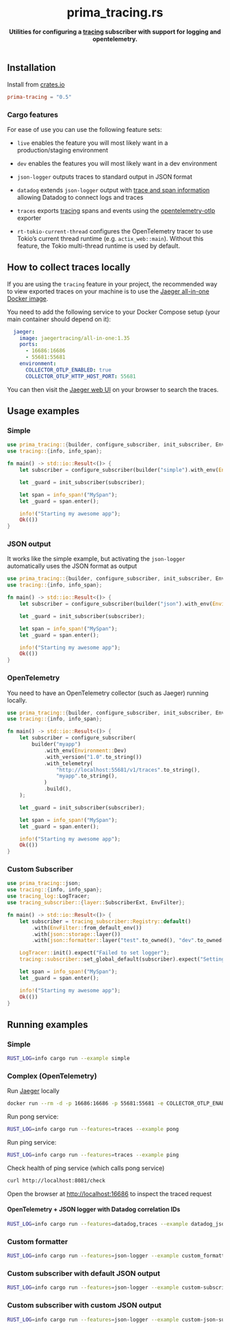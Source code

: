 <h1 align="center">prima_tracing.rs</h1>
<div align="center">
 <strong>
  Utilities for configuring a <a href="https://github.com/tokio-rs/tracing">tracing</a> subscriber with support for logging and opentelemetry.
 </strong>
</div>

<br />

## Installation

Install from [crates.io](https://crates.io/crates/prima-tracing)

```toml
prima-tracing = "0.5"
```

### Cargo features

For ease of use you can use the following feature sets:

- `live` enables the feature you will most likely want in a production/staging environment
- `dev` enables the features you will most likely want in a dev environment

- `json-logger` outputs traces to standard output in JSON format
- `datadog` extends `json-logger` output
  with [trace and span information](https://docs.datadoghq.com/tracing/connect_logs_and_traces/opentelemetry/) allowing
  Datadog to connect logs and traces
- `traces` exports [tracing](https://lib.rs/crates/tracing) spans and events using the [opentelemetry-otlp](https://crates.io/crates/opentelemetry-otlp) exporter
- `rt-tokio-current-thread` configures the OpenTelemetry tracer to use Tokio’s current thread runtime
  (e.g. `actix_web::main`). Without this feature, the Tokio multi-thread runtime is used by default.

## How to collect traces locally

If you are using the `tracing` feature in your project, the recommended way to view exported traces on your machine is to use the [Jaeger all-in-one Docker image](https://hub.docker.com/r/jaegertracing/opentelemetry-all-in-one/).

You need to add the following service to your Docker Compose setup (your main container should depend on it):
```yaml
  jaeger:
    image: jaegertracing/all-in-one:1.35
    ports:
      - 16686:16686
      - 55681:55681
    environment:
      COLLECTOR_OTLP_ENABLED: true
      COLLECTOR_OTLP_HTTP_HOST_PORT: 55681
```
You can then visit the [Jaeger web UI](http://localhost:16686/search) on your browser to search the traces.

## Usage examples

### Simple

```rust
use prima_tracing::{builder, configure_subscriber, init_subscriber, Environment};
use tracing::{info, info_span};

fn main() -> std::io::Result<()> {
    let subscriber = configure_subscriber(builder("simple").with_env(Environment::Dev).build());

    let _guard = init_subscriber(subscriber);

    let span = info_span!("MySpan");
    let _guard = span.enter();

    info!("Starting my awesome app");
    Ok(())
}
```

### JSON output

It works like the simple example, but activating the `json-logger` automatically uses the JSON format as output

```rust
use prima_tracing::{builder, configure_subscriber, init_subscriber, Environment};
use tracing::{info, info_span};

fn main() -> std::io::Result<()> {
    let subscriber = configure_subscriber(builder("json").with_env(Environment::Dev).build());

    let _guard = init_subscriber(subscriber);

    let span = info_span!("MySpan");
    let _guard = span.enter();

    info!("Starting my awesome app");
    Ok(())
}

```

### OpenTelemetry

You need to have an OpenTelemetry collector (such as Jaeger) running locally.

```rust
use prima_tracing::{builder, configure_subscriber, init_subscriber, Environment};
use tracing::{info, info_span};

fn main() -> std::io::Result<()> {
    let subscriber = configure_subscriber(
        builder("myapp")
            .with_env(Environment::Dev)
            .with_version("1.0".to_string())
            .with_telemetry(
                "http://localhost:55681/v1/traces".to_string(),
                "myapp".to_string(),
            )
            .build(),
    );

    let _guard = init_subscriber(subscriber);

    let span = info_span!("MySpan");
    let _guard = span.enter();

    info!("Starting my awesome app");
    Ok(())
}

```

### Custom Subscriber

```rust
use prima_tracing::json;
use tracing::{info, info_span};
use tracing_log::LogTracer;
use tracing_subscriber::{layer::SubscriberExt, EnvFilter};

fn main() -> std::io::Result<()> {
    let subscriber = tracing_subscriber::Registry::default()
        .with(EnvFilter::from_default_env())
        .with(json::storage::layer())
        .with(json::formatter::layer("test".to_owned(), "dev".to_owned()));

    LogTracer::init().expect("Failed to set logger");
    tracing::subscriber::set_global_default(subscriber).expect("Setting default subscriber failed");

    let span = info_span!("MySpan");
    let _guard = span.enter();

    info!("Starting my awesome app");
    Ok(())
}
```

## Running examples

### Simple

```sh
RUST_LOG=info cargo run --example simple
```

### Complex (OpenTelemetry)

Run [Jaeger](https://www.jaegertracing.io) locally

```sh
docker run --rm -d -p 16686:16686 -p 55681:55681 -e COLLECTOR_OTLP_ENABLED=true -e COLLECTOR_OTLP_HTTP_HOST_PORT=55681 jaegertracing/all-in-one:1.35
```

Run pong service:

```sh
RUST_LOG=info cargo run --features=traces --example pong
```

Run ping service:

```sh
RUST_LOG=info cargo run --features=traces --example ping
```

Check health of ping service (which calls pong service)

```sh
curl http://localhost:8081/check
```

Open the browser at <http://localhost:16686> to inspect the traced request

#### OpenTelemetry + JSON logger with Datadog correlation IDs

```sh
RUST_LOG=info cargo run --features=datadog,traces --example datadog_json_logger
```

### Custom formatter

```sh
RUST_LOG=info cargo run --features=json-logger --example custom_formatter
```

### Custom subscriber with default JSON output

```sh
RUST_LOG=info cargo run --features=json-logger --example custom-subscriber
```

### Custom subscriber with custom JSON output

```sh
RUST_LOG=info cargo run --features=json-logger --example custom-json-subscriber
```
